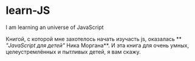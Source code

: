 # learn-JS
I am learning an universe of JavaScript


Книгой, с которой мне захотелось начать изучасть js, оказалась ** *"JavaScript для детей"* Ника Моргана**. И эта книга для очень умных, целеустремлённых и пытливых детей, я вам скажу.